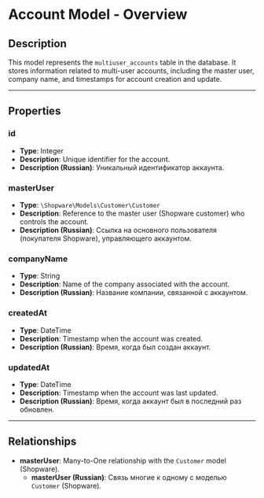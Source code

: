 # Account Model - Overview

## Description
This model represents the `multiuser_accounts` table in the database. It stores information related to multi-user accounts, including the master user, company name, and timestamps for account creation and update.

---

## Properties

### id
- **Type**: Integer
- **Description**: Unique identifier for the account.
- **Description (Russian)**: Уникальный идентификатор аккаунта.
  
### masterUser
- **Type**: `\Shopware\Models\Customer\Customer`
- **Description**: Reference to the master user (Shopware customer) who controls the account.
- **Description (Russian)**: Ссылка на основного пользователя (покупателя Shopware), управляющего аккаунтом.
  
### companyName
- **Type**: String
- **Description**: Name of the company associated with the account.
- **Description (Russian)**: Название компании, связанной с аккаунтом.
  
### createdAt
- **Type**: DateTime
- **Description**: Timestamp when the account was created.
- **Description (Russian)**: Время, когда был создан аккаунт.
  
### updatedAt
- **Type**: DateTime
- **Description**: Timestamp when the account was last updated.
- **Description (Russian)**: Время, когда аккаунт был в последний раз обновлен.

---

## Relationships
- **masterUser**: Many-to-One relationship with the `Customer` model (Shopware).
  - **masterUser (Russian)**: Связь многие к одному с моделью `Customer` (Shopware).
